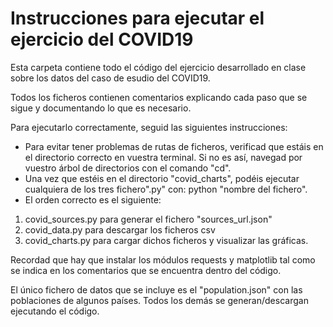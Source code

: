 # Instrucciones para ejecutar el ejercicio del COVID19

Esta carpeta contiene todo el código del ejercicio desarrollado en clase sobre los
datos del caso de esudio del COVID19.

Todos los ficheros contienen comentarios explicando cada paso que se sigue y documentando lo que es necesario.

Para ejecutarlo correctamente, seguid las siguientes instrucciones:

- Para evitar tener problemas de rutas de ficheros, verificad que estáis en el directorio correcto en vuestra terminal. Si no es así, navegad por vuestro árbol de directorios con el comando "cd".
- Una vez que estéis en el directorio "covid_charts", podéis ejecutar cualquiera de los tres fichero".py" con: python "nombre del fichero".
- El orden correcto es el siguiente:

1. covid_sources.py para generar el fichero "sources_url.json"
2. covid_data.py para descargar los ficheros csv
3. covid_charts.py para cargar dichos ficheros y visualizar las gráficas.

Recordad que hay que instalar los módulos requests y matplotlib tal como se indica en los comentarios que se encuentra dentro del código.

El único fichero de datos que se incluye es el "population.json" con las poblaciones de algunos países. Todos los demás se generan/descargan ejecutando el código.
